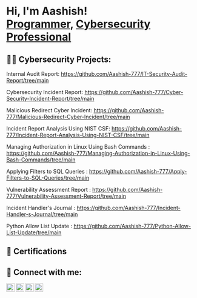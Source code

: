 <h1>Hi, I'm Aashish! <br/><a href="https://github.com">Programmer</a>, <a href="https://www.linkedin.com">Cybersecurity Professional</a>

<h2>👨‍💻 Cybersecurity Projects:</h2>

Internal Audit Report: https://github.com/Aashish-777/IT-Security-Audit-Report/tree/main

Cybersecurity Incident Report: https://github.com/Aashish-777/Cyber-Security-Incident-Report/tree/main

Malicious Redirect Cyber Incident: https://github.com/Aashish-777/Malicious-Redirect-Cyber-Incident/tree/main

Incident Report Analysis Using NIST CSF: https://github.com/Aashish-777/Incident-Report-Analysis-Using-NIST-CSF/tree/main

Managing Authorization in Linux Using Bash Commands : https://github.com/Aashish-777/Managing-Authorization-in-Linux-Using-Bash-Commands/tree/main

Applying Filters to SQL Queries : https://github.com/Aashish-777/Apply-Filters-to-SQL-Queries/tree/main

Vulnerability Assessment Report : https://github.com/Aashish-777/Vulnerability-Assessment-Report/tree/main

Incident Handler's Journal : https://github.com/Aashish-777/Incident-Handler-s-Journal/tree/main

Python Allow List Update : https://github.com/Aashish-777/Python-Allow-List-Update/tree/main

<h2> 📜 Certifications </h2>


<h2> 🤳 Connect with me:</h2>

[<img align="left" alt="AashishKhatri | YouTube" width="22px" src="https://cdn.jsdelivr.net/npm/simple-icons@v3/icons/youtube.svg" />][youtube]
[<img align="left" alt="AashishKhatri | Twitter" width="22px" src="https://cdn.jsdelivr.net/npm/simple-icons@v3/icons/twitter.svg" />][twitter]
[<img align="left" alt="AashishKhatri | LinkedIn" width="22px" src="https://cdn.jsdelivr.net/npm/simple-icons@v3/icons/linkedin.svg" />][linkedin]
[<img align="left" alt="AashishKhatri | Instagram" width="22px" src="https://cdn.jsdelivr.net/npm/simple-icons@v3/icons/instagram.svg" />][instagram]

[twitter]: https://twitter.com
[youtube]: https://www.youtube.com/@aashish_khatri1
[instagram]: https://www.instagram.com/aashish_khatri1/
[linkedin]: https://www.linkedin.com/

